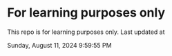 # For learning purposes only
This repo is for learning purposes only.
Last updated at

Sunday, August 11, 2024 9:59:55 PM

